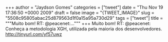 
+++
author = "Jaydson Gomes"
categories = ["tweet"]
date = "Thu Nov 19 17:36:50 +0000 2009"
draft = false
image = "{TWEET_IMAGE}"
slug = "5508c95805abac25d879563d1f0a15a95a730d29"
tags = ["tweet"]
title = """Muito bom! RT: @peacenet:..."""
+++
Muito bom! RT: @peacenet: Conheça a metodologia XGH, utilizada pela maioria dos desenvolvedores. http://tinyurl.com/yf57uwz
